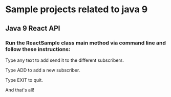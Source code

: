 # Sample projects related to java 9

## Java 9 React API 

### Run the ReactSample class main method via command line and follow these instructions:

Type any text to add send it to the different subscribers.

Type ADD to add a new subscriber.

Type EXIT to quit.

And that's all!
